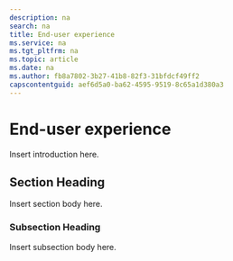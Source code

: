 ```yaml
---
description: na
search: na
title: End-user experience
ms.service: na
ms.tgt_pltfrm: na
ms.topic: article
ms.date: na
ms.author: fb8a7802-3b27-41b8-82f3-31bfdcf49ff2
capscontentguid: aef6d5a0-ba62-4595-9519-8c65a1d380a3
---
```

# End-user experience
Insert introduction here.

## Section Heading
Insert section body here.

### Subsection Heading
Insert subsection body here.

